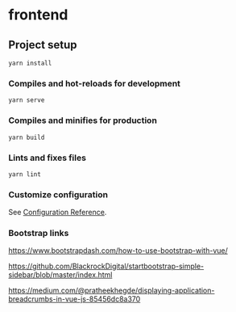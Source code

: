 # frontend

## Project setup
```
yarn install
```

### Compiles and hot-reloads for development
```
yarn serve
```

### Compiles and minifies for production
```
yarn build
```

### Lints and fixes files
```
yarn lint
```

### Customize configuration
See [Configuration Reference](https://cli.vuejs.org/config/).

### Bootstrap links

https://www.bootstrapdash.com/how-to-use-bootstrap-with-vue/

https://github.com/BlackrockDigital/startbootstrap-simple-sidebar/blob/master/index.html

https://medium.com/@pratheekhegde/displaying-application-breadcrumbs-in-vue-js-85456dc8a370